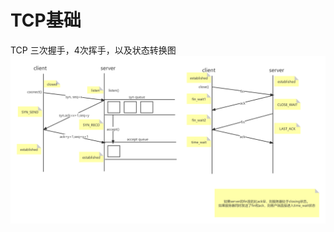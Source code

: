# TCP基础  

TCP 三次握手，4次挥手，以及状态转换图
<img src="https://github.com/aoaforever/linux-C-Backend-Develop/blob/main/TCP/%E5%9B%BE%E7%89%87/tcp%E4%B8%89%E6%AC%A1%E6%8F%A1%E6%89%8B_%E5%9B%9B%E6%AC%A1%E6%8C%A5%E6%89%8B_%E7%8A%B6%E6%80%81%E8%BD%AC%E7%A7%BB.png" alt="TCP 三次握手，4次挥手，以及状态转换图
"/>
